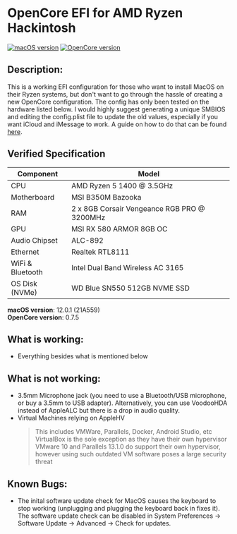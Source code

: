 # OpenCore EFI for AMD Ryzen Hackintosh

[![macOS version](https://img.shields.io/badge/macOS-12.0.1-informational.svg)](https://www.apple.com/macos)
[![OpenCore version](https://img.shields.io/badge/OpenCore-0.7.5-informational.svg)](https://github.com/acidanthera/OpenCorePkg)

## Description:
This is a working EFI configuration for those who want to install MacOS on their Ryzen systems, but don't want to go through the hassle of creating a new OpenCore configuration. The config has only been tested on the hardware listed below.
I would highly suggest generating a unique SMBIOS and editing the config.plist file to update the old values, especially if you want iCloud and iMessage to work. A guide on how to do that can be found [here](https://dortania.github.io/OpenCore-Install-Guide/AMD/zen.html#platforminfo).

## Verified Specification

| **Component**    | **Model**                                   |
| ---------------- | ------------------------------------------- |
| CPU              | AMD Ryzen 5 1400 @ 3.5GHz                   |
| Motherboard      | MSI B350M Bazooka                           |
| RAM              | 2 x 8GB Corsair Vengeance RGB PRO @ 3200MHz |
| GPU              | MSI RX 580 ARMOR 8GB OC                     |
| Audio Chipset    | ALC-892                                     |
| Ethernet         | Realtek RTL8111                             |
| WiFi & Bluetooth | Intel Dual Band Wireless AC 3165            |
| OS Disk (NVMe)   | WD Blue SN550 512GB NVME SSD                |

**macOS version**: 12.0.1 (21A559) \
**OpenCore version**: 0.7.5

## What is working:

- Everything besides what is mentioned below

## What is not working:

- 3.5mm Microphone jack (you need to use a Bluetooth/USB microphone, or buy a 3.5mm to USB adapter). Alternatively, you can use VoodooHDA instead of AppleALC but there is a drop in audio quality.
- Virtual Machines relying on AppleHV
    >This includes VMWare, Parallels, Docker, Android Studio, etc
    >VirtualBox is the sole exception as they have their own hypervisor
    >VMware 10 and Parallels 13.1.0 do support their own hypervisor, however using such outdated VM software poses a large security threat

## Known Bugs:
- The inital software update check for MacOS causes the keyboard to stop working (unplugging and plugging the keyboard back in fixes it). The software update check can be disabled in System Preferences -> Software Update -> Advanced -> Check for updates.
